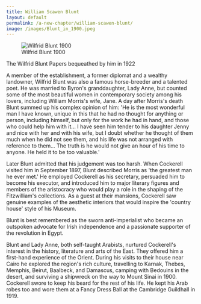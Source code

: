 ```yaml
---
title: William Scawen Blunt
layout: default
permalink: /a-new-chapter/william-scawen-blunt/
image: /images/Blunt_in_1900.jpeg
---
```

<figure>
<img alt="Wilfrid Blunt 1900" src="{{site.baseurl}}/images/Blunt_in_1900.jpeg" class="img-fluid" />
<figcaption>Wilfrid Blunt 1900</figcaption>
</figure>

The Wilfrid Blunt Papers bequeathed by him in 1922

A member of the establishment, a former diplomat and a wealthy landowner, Wilfrid Blunt was also a famous horse-breeder and a talented poet. He was married to Byron's granddaughter, Lady Anne, but counted some of the most beautiful women in contemporary society among his lovers, including William Morris's wife, Jane. A day after Morris's death Blunt summed up his complex opinion of him: 'He is the most wonderful man I have known, unique in this that he had no thought for anything or person, including himself, but only for the work he had in hand, and those who could help him with it... I have seen him tender to his daughter Jenny and nice with her and with his wife, but I doubt whether he thought of them much when he did not see them, and his life was not arranged with reference to them... The truth is he would not give an hour of his time to anyone. He held it to be too valuable.'

Later Blunt admitted that his judgement was too harsh. When Cockerell visited him in September 1897, Blunt described Morris as 'the greatest man he ever met.' He employed Cockerell as his secretary, persuaded him to become his executor, and introduced him to major literary figures and members of the aristocracy who would play a role in the shaping of the Fitzwilliam's collections. As a guest at their mansions, Cockerell saw genuine examples of the aesthetic interiors that would inspire the 'country house' style of his Museum.

Blunt is best remembered as the sworn anti-imperialist who became an outspoken advocate for Irish independence and a passionate supporter of the revolution in Egypt.

Blunt and Lady Anne, both self-taught Arabists, nurtured Cockerell's interest in the history, literature and arts of the East. They offered him a first-hand experience of the Orient. During his visits to their house near Cairo he explored the region's rich culture, travelling to Karnak, Thebes, Memphis, Beirut, Baalbeck, and Damascus, camping with Bedouins in the desert, and surviving a shipwreck on the way to Mount Sinai in 1900. Cockerell swore to keep his beard for the rest of his life. He kept his Arab robes too and wore them at a Fancy Dress Ball at the Cambridge Guildhall in 1919.
